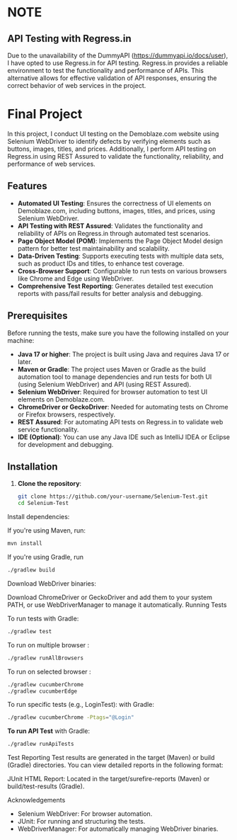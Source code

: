 # NOTE
## API Testing with Regress.in

Due to the unavailability of the DummyAPI (https://dummyapi.io/docs/user), I have opted to use Regress.in for API testing. Regress.in provides a reliable environment to test the functionality and performance of APIs. This alternative allows for effective validation of API responses, ensuring the correct behavior of web services in the project. 



# Final Project

In this project, I conduct UI testing on the Demoblaze.com website using Selenium WebDriver to identify defects by verifying elements such as buttons, images, titles, and prices. Additionally, I perform API testing on Regress.in using REST Assured to validate the functionality, reliability, and performance of web services.

## Features

- **Automated UI Testing**: Ensures the correctness of UI elements on Demoblaze.com, including buttons, images, titles, and prices, using Selenium WebDriver.
- **API Testing with REST Assured**: Validates the functionality and reliability of APIs on Regress.in through automated test scenarios.
- **Page Object Model (POM)**: Implements the Page Object Model design pattern for better test maintainability and scalability.
- **Data-Driven Testing**: Supports executing tests with multiple data sets, such as product IDs and titles, to enhance test coverage.
- **Cross-Browser Support**: Configurable to run tests on various browsers like Chrome and Edge using WebDriver.
- **Comprehensive Test Reporting**: Generates detailed test execution reports with pass/fail results for better analysis and debugging.

## Prerequisites

Before running the tests, make sure you have the following installed on your machine:

- **Java 17 or higher**: The project is built using Java and requires Java 17 or later.
- **Maven or Gradle**: The project uses Maven or Gradle as the build automation tool to manage dependencies and run tests for both UI (using Selenium WebDriver) and API (using REST Assured).
- **Selenium WebDriver**: Required for browser automation to test UI elements on Demoblaze.com.
- **ChromeDriver or GeckoDriver**: Needed for automating tests on Chrome or Firefox browsers, respectively.
- **REST Assured**: For automating API tests on Regress.in to validate web service functionality.
- **IDE (Optional)**: You can use any Java IDE such as IntelliJ IDEA or Eclipse for development and debugging.


## Installation

1. **Clone the repository**:

   ```bash
   git clone https://github.com/your-username/Selenium-Test.git
   cd Selenium-Test
Install dependencies:

If you're using Maven, run:

```bash
mvn install
```
If you're using Gradle, run
```bash
./gradlew build
```
Download WebDriver binaries:

Download ChromeDriver or GeckoDriver and add them to your system PATH, or use WebDriverManager to manage it automatically.
Running Tests

To run tests with Gradle:
```bash
./gradlew test
```
To run on multiple browser :
```bash
./gradlew runAllBrowsers
```
To run on selected browser :
```bash
./gradlew cucumberChrome
./gradlew cucumberEdge
```

To run specific tests (e.g., LoginTest):
with Gradle:

```bash
./gradlew cucumberChrome -Ptags="@Login"

```
**To run API Test**
with Gradle:

```bash
./gradlew runApiTests
```

Test Reporting
Test results are generated in the target (Maven) or build (Gradle) directories. You can view detailed reports in the following format:

JUnit HTML Report: Located in the target/surefire-reports (Maven) or build/test-results (Gradle).

Acknowledgements
- Selenium WebDriver: For browser automation.
- JUnit: For running and structuring the tests.
- WebDriverManager: For automatically managing WebDriver binaries.

